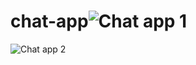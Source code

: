 # chat-app![Chat app 1 ](https://user-images.githubusercontent.com/22528337/161762466-36b5ded7-ca91-4845-983e-230434a96ae8.png)
![Chat app 2 ](https://user-images.githubusercontent.com/22528337/161762511-b69102b2-a0ee-4039-8ca7-09c28ae417a9.png)
